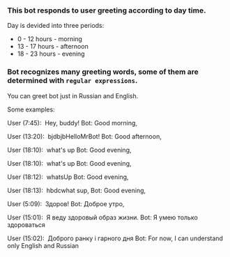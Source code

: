 ### This bot responds to user **greeting according to day time**.

Day is devided into three periods: 
* 0 - 12 hours - morning 
* 13 - 17 hours - afternoon 
* 18 - 23 hours - evening

### Bot recognizes many greeting words, some of them are determined with `regular expressions`.

You can greet bot just in Russian and English.

Some examples:

User (7:45):  Hey, buddy! 
Bot: Good morning, <User>

User (13:20):  bjdbjbHelloMrBot! 
Bot: Good afternoon, <User>

User (18:10):  what's up 
Bot: Good evening, <User>

User (18:10):  what's up 
Bot: Good evening, <User>

User (18:12):  whatsUp 
Bot: Good evening, <User>

User (18:13):  hbdcwhat sup, 
Bot: Good evening, <User>

User (5:09):  Здоров! 
Bot: Доброе утро, <User>

User (15:01):  Я веду здоровый образ жизни. 
Bot: Я умею только здороваться

User (15:02):  Доброго ранку і гарного дня 
Bot: For now, I can understand only English and Russian

